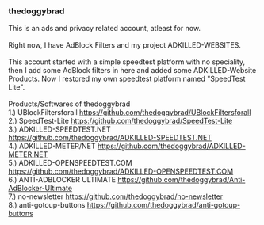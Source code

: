 ### thedoggybrad
This is an ads and privacy related account, atleast for now.
<br>
<br>
Right now, I have AdBlock Filters and my project ADKILLED-WEBSITES.
<br>
<br>
This account started with a simple speedtest platform with no speciality, then I add some AdBlock filters in here and added some ADKILLED-Website Products. Now I restored my own speedtest platform named "SpeedTest Lite".
<br>
<br>
Products/Softwares of thedoggybrad 
<br>
1.) UBlockFiltersforall https://github.com/thedoggybrad/UBlockFiltersforall
<br>
2.) SpeedTest-Lite https://github.com/thedoggybrad/SpeedTest-Lite
<br>
3.) ADKILLED-SPEEDTEST.NET https://github.com/thedoggybrad/ADKILLED-SPEEDTEST.NET
<br>
4.) ADKILLED-METER/NET https://github.com/thedoggybrad/ADKILLED-METER.NET
<br>
5.) ADKILLED-OPENSPEEDTEST.COM https://github.com/thedoggybrad/ADKILLED-OPENSPEEDTEST.COM
<br>
6.) ANTI-ADBLOCKER ULTIMATE https://github.com/thedoggybrad/Anti-AdBlocker-Ultimate
<br>
7.) no-newsletter https://github.com/thedoggybrad/no-newsletter
<br>
8.) anti-gotoup-buttons https://github.com/thedoggybrad/anti-gotoup-buttons
